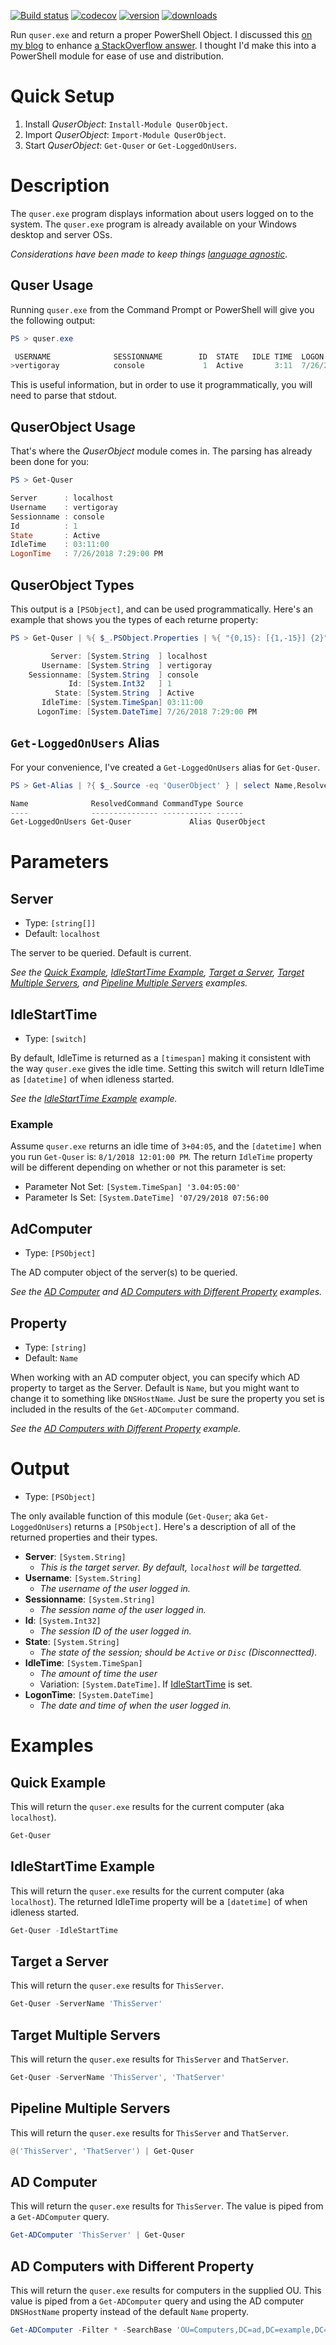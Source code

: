 [![Build status](https://ci.appveyor.com/api/projects/status/d88b15ilqgkqgo4e?svg=true)](https://ci.appveyor.com/project/VertigoRay/quserobject)
[![codecov](https://codecov.io/gh/UNT-CAS/QuserObject/branch/master/graph/badge.svg)](https://codecov.io/gh/UNT-CAS/QuserObject)
[![version](https://img.shields.io/powershellgallery/v/QuserObject.svg)](https://www.powershellgallery.com/packages/QuserObject)
[![downloads](https://img.shields.io/powershellgallery/dt/QuserObject.svg?label=downloads)](https://www.powershellgallery.com/stats/packages/QuserObject?groupby=Version)

Run `quser.exe` and return a proper PowerShell Object.
I discussed this [on my blog](http://blog.vertigion.com/2018/04/27/terminal_server_sessions/?utm_source=github&utm_medium=unt-cas&utm_campaign=quserobject) to enhance [a StackOverflow answer](https://stackoverflow.com/a/49042770/615422).
I thought I'd make this into a PowerShell module for ease of use and distribution.

# Quick Setup

1. Install *QuserObject*: `Install-Module QuserObject`.
2. Import *QuserObject*: `Import-Module QuserObject`.
3. Start *QuserObject*: `Get-Quser` or `Get-LoggedOnUsers`.

# Description

The `quser.exe` program displays information about users logged on to the system.
The `quser.exe` program is already available on your Windows desktop and server OSs.

*Considerations have been  made to keep things [language agnostic](/UNT-CAS/QuserObject/issues/3).*

## Quser Usage

Running `quser.exe` from the Command Prompt or PowerShell will give you the following output:

```powershell
PS > quser.exe

 USERNAME              SESSIONNAME        ID  STATE   IDLE TIME  LOGON TIME
>vertigoray            console             1  Active       3:11  7/26/2018 7:29 PM
```

This is useful information, but in order to use it programmatically, you will need to parse that stdout.

## QuserObject Usage

That's where the *QuserObject* module comes in.
The parsing has already been done for you:

```powershell
PS > Get-Quser

Server      : localhost
Username    : vertigoray
Sessionname : console
Id          : 1
State       : Active
IdleTime    : 03:11:00
LogonTime   : 7/26/2018 7:29:00 PM
```

## QuserObject Types

This output is a `[PSObject]`, and can be used programmatically.
Here's an example that shows you the types of each returne property:

```powershell
PS > Get-Quser | %{ $_.PSObject.Properties | %{ "{0,15}: [{1,-15}] {2}" -f $_.Name, $_.Value.GetType().FullName, $_.Value } }

         Server: [System.String  ] localhost
       Username: [System.String  ] vertigoray
    Sessionname: [System.String  ] console
             Id: [System.Int32   ] 1
          State: [System.String  ] Active
       IdleTime: [System.TimeSpan] 03:11:00
      LogonTime: [System.DateTime] 7/26/2018 7:29:00 PM
```

## `Get-LoggedOnUsers` Alias

For your convenience, I've created a `Get-LoggedOnUsers` alias for `Get-Quser`.

```powershell
PS > Get-Alias | ?{ $_.Source -eq 'QuserObject' } | select Name,ResolvedCommand,CommandType,Source

Name              ResolvedCommand CommandType Source
----              --------------- ----------- ------
Get-LoggedOnUsers Get-Quser             Alias QuserObject
```

# Parameters

## Server

- Type: `[string[]]`
- Default: `localhost`

The server to be queried. Default is current.

*See the [Quick Example](#quick-example), [IdleStartTime Example](#idlestarttime-example), [Target a Server](#target-a-server), [Target Multiple Servers](#target-multiple-servers), and [Pipeline Multiple Servers](#pipeline-multiple-servers) examples.*

## IdleStartTime

- Type: `[switch]`

By default, IdleTime is returned as a `[timespan]` making it consistent with the way `quser.exe` gives the idle time.
Setting this switch will return IdleTime as `[datetime]` of when idleness started.

*See the [IdleStartTime Example](#idlestarttime-example) example.*

### Example

Assume `quser.exe` returns an idle time of `3+04:05`, and the `[datetime]` when you run `Get-Quser` is: `8/1/2018 12:01:00 PM`.
The return `IdleTime` property will be different depending on whether or not this parameter is set:

- Parameter Not Set: `[System.TimeSpan] '3.04:05:00'`
- Parameter Is Set: `[System.DateTime] '07/29/2018 07:56:00`

## AdComputer

- Type: `[PSObject]`

The AD computer object of the server(s) to be queried.

*See the [AD Computer](#ad-computer) and [AD Computers with Different Property](#ad-computers-with-different-property) examples.*

## Property

- Type: `[string]`
- Default: `Name`

When working with an AD computer object, you can specify which AD property to target as the Server. 
Default is `Name`, but you might want to change it to something like `DNSHostName`.
Just be sure the property you set is included in the results of the `Get-ADComputer` command.

*See the [AD Computers with Different Property](#ad-computers-with-different-property) example.*

# Output

- Type: `[PSObject]`

The only available function of this module (`Get-Quser`; aka `Get-LoggedOnUsers`) returns a `[PSObject]`.
Here's a description of all of the returned properties and their types.

- **Server**: `[System.String]`
  - *This is the target server. By default, `localhost` will be targetted.*
- **Username**: `[System.String]`
  - *The username of the user logged in.*
- **Sessionname**: `[System.String]`
  - *The session name of the user logged in.*
- **Id**: `[System.Int32]`
  - *The session ID of the user logged in.*
- **State**: `[System.String]`
  - *The state of the session; should be `Active` or `Disc` (Disconnectted).*
- **IdleTime**: `[System.TimeSpan]`
  - *The amount of time the user*
  - Variation: `[System.DateTime]`. If [IdleStartTime](#idlestarttime) is set.
- **LogonTime**: `[System.DateTime]`
  - *The date and time of when the user logged in.*

# Examples

## Quick Example

This will return the `quser.exe` results for the current computer (aka `localhost`).

```powershell
Get-Quser
```

## IdleStartTime Example

This will return the `quser.exe` results for the current computer (aka `localhost`).
The returned IdleTime property will be a `[datetime]` of when idleness started.

```powershell
Get-Quser -IdleStartTime
```

## Target a Server

This will return the `quser.exe` results for `ThisServer`.

```powershell
Get-Quser -ServerName 'ThisServer'
```

## Target Multiple Servers

This will return the `quser.exe` results for `ThisServer` and `ThatServer`.

```powershell
Get-Quser -ServerName 'ThisServer', 'ThatServer'
```

## Pipeline Multiple Servers

This will return the `quser.exe` results for `ThisServer` and `ThatServer`.

```powershell
@('ThisServer', 'ThatServer') | Get-Quser
```

## AD Computer

This will return the `quser.exe` results for `ThisServer`.
The value is piped from a `Get-ADComputer` query.

```powershell
Get-ADComputer 'ThisServer' | Get-Quser
```

## AD Computers with Different Property

This will return the `quser.exe` results for computers in the supplied OU.
This value is piped from a `Get-ADComputer` query and using the AD computer `DNSHostName` property instead of the default `Name` property.

```powershell
Get-ADComputer -Filter * -SearchBase 'OU=Computers,DC=ad,DC=example,DC=com' | Get-Quser -Property 'DNSHostName'
```
